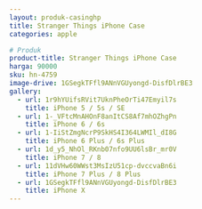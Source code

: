 ```yaml
---
layout: produk-casinghp
title: Stranger Things iPhone Case
categories: apple

# Produk
product-title: Stranger Things iPhone Case
harga: 90000
sku: hn-4759
image-drive: 1GSegkTFfl9ANnVGUyongd-DisfDlrBE3
gallery:
  - url: 1r9hYUifsRVit7UknPheOrTi47Emyil7s
    title: iPhone 5 / 5s / SE
  - url: 1-_VFtcMnAHOnF8anItCS8Af7mhOZhgPn
    title: iPhone 6 / 6s
  - url: 1-IiStZmgNcrP9SkHS4I364LWMIl_dI8G
    title: iPhone 6 Plus / 6s Plus
  - url: 1d_y5_NhOl_RKnb07nfo9UU6lsBr_mr0V
    title: iPhone 7 / 8
  - url: 11dVHw60WWst3MsIzU51cp-dvccvaBn6i
    title: iPhone 7 Plus / 8 Plus
  - url: 1GSegkTFfl9ANnVGUyongd-DisfDlrBE3
    title: iPhone X
---
```

